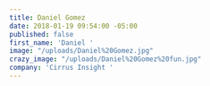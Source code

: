 ```yaml
---
title: Daniel Gomez
date: 2018-01-19 09:54:00 -05:00
published: false
first_name: 'Daniel '
image: "/uploads/Daniel%20Gomez.jpg"
crazy_image: "/uploads/Daniel%20Gomez%20fun.jpg"
company: 'Cirrus Insight '
---
```


